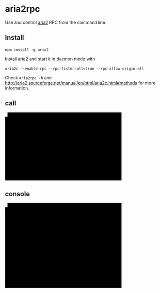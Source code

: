 aria2rpc
========

Use and control [aria2](aria2.sourceforge.net) RPC from the command line.

## Install

`npm install -g aria2`

Install aria2 and start it in daemon mode with

`aria2c --enable-rpc --rpc-listen-all=true --rpc-allow-origin-all`

Check `aria2rpc -h` and http://aria2.sourceforge.net/manual/en/html/aria2c.html#methods for more information.

## call

![](./call.gif)

## console

![](./console.gif)
